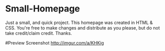 # Small-Homepage
Just a small, and quick project. This homepage was created in HTML & CSS. You're free to make changes and distribute as you please, but do not take credit/claim credit. Thanks. 

#Preview Screenshot
http://imgur.com/a/KHKig
